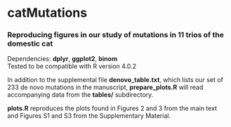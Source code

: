 # catMutations

### Reproducing figures in our study of mutations in 11 trios of the domestic cat

Dependencies: **dplyr**, **ggplot2**, **binom**\
Tested to be compatible with R version 4.0.2

In addition to the supplemental file **denovo_table.txt**, which lists our set of 233 de novo mutations in the manuscript, **prepare_plots.R** will read accompanying data from the **tables/** subdirectory.

**plots.R** reproduces the plots found in Figures 2 and 3 from the main text and Figures S1 and S3 from the Supplementary Material.
